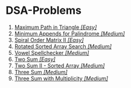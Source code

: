 # DSA-Problems

1. [Maximum Path in Triangle *[Easy]*](https://github.com/HimanshuHD/DSA-Problems/tree/dev/Maximum%20Path%20in%20Triangle)
2. [Minimum Appends for Palindrome *[Medium]*](https://github.com/HimanshuHD/DSA-Problems/tree/dev/Minimum%20Appends%20for%20Palindrome)
3. [Spiral Order Matrix II *[Easy]*](https://github.com/HimanshuHD/DSA-Problems/tree/dev/Spiral%20Order%20Matrix%20II)
4. [Rotated Sorted Array Search *[Medium]*](https://github.com/HimanshuHD/DSA-Problems/tree/dev/Rotated%20Sorted%20Array%20Search)
5. [Vowel Spellchecker *[Medium]*](https://github.com/HimanshuHD/DSA-Problems/tree/dev/5.%20Vowel%20Spellchecker)
6. [Two Sum *[Easy]*](https://github.com/HimanshuHD/DSA-Problems/tree/dev/6.%20Two%20Sum)
7. [Two Sum II - Sorted Array *[Medium]*](https://github.com/HimanshuHD/DSA-Problems/tree/dev/7.%20Two%20Sum%20II%20-%20Sorted%20Arrays)
8. [Three Sum *[Medium]*](https://github.com/HimanshuHD/DSA-Problems/tree/dev/8.%20Three%20Sum)
9. [Three Sum with Multiplicity *[Medium]*](https://github.com/HimanshuHD/DSA-Problems/tree/dev/9.%20Three%20Sum%20With%20Multiplicity)
